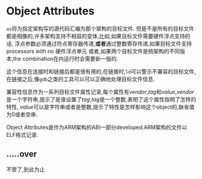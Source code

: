 # Object Attributes
`as`将为指定架构写的源代码汇编为那个架构的目标文件.
但是不是所有的目标文件都是相像的,许多架构支持不相容的变体,比如,如果目标文件需要硬件浮点支持的话,
浮点参数必须通过符点寄存器传递,**或者**通过整数寄存传递,如果目标文件支持processors with no 硬件浮点单元
或者,如果两个目标文件是统架构的不同版本,the combination在内运行时会需要新一版的.

这个信息在连接时和链接后都是很有用的,在链接时,`ld`可以警示不兼容的目标文件,在链接之后,像`gdb`之类的工具可以可以正确地处理目标文件信息.

兼容性信息作为一系列目标文件属性记录,每个属性有*vendor*,*tag*和*value*,*vendor*是一个字符串,提示了是谁设置了*tag*,*tag*是一个整数,表明了这个属性指明了怎样的特性,
*value*可以是字符串或者是整数,提示了特性是怎样影响这个object的,缺省值为0或者空串.

Object Attributes是作为ARM架构的ABI一部分developed.ARM架构的文件以ELF格式记录.
## .....over
不管了,到此为止
